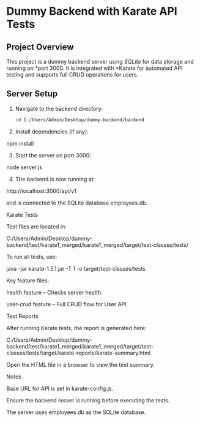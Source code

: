 # Dummy Backend with Karate API Tests

## Project Overview
This project is a dummy backend server using *SQLite* for data storage and running on *port 3000. It is integrated with *Karate for automated API testing and supports full CRUD operations for users.

## Server Setup
1. Navigate to the backend directory:  
   ```bash
   cd C:/Users/Admin/Desktop/dummy-backend/backend

2. Install dependencies (if any):

npm install


3. Start the server on port 3000:

node server.js


4. The backend is now running at:

http://localhost:3000/api/v1

and is connected to the SQLite database employees.db.



Karate Tests

Test files are located in:

C:/Users/Admin/Desktop/dummy-backend/test/karate1_merged/karate1_merged/target/test-classes/tests/

To run all tests, use:

java -jar karate-1.5.1.jar -T 1 -o target/test-classes/tests <path-to-feature-files>

Key feature files:

health.feature – Checks server health.

user-crud.feature – Full CRUD flow for User API.


Test Reports

After running Karate tests, the report is generated here:

C:/Users/Admin/Desktop/dummy-backend/test/karate1_merged/karate1_merged/target/test-classes/tests/target/karate-reports/karate-summary.html

Open the HTML file in a browser to view the test summary.

Notes

Base URL for API is set in karate-config.js.

Ensure the backend server is running before executing the tests.

The server uses employees.db as the SQLite database.

